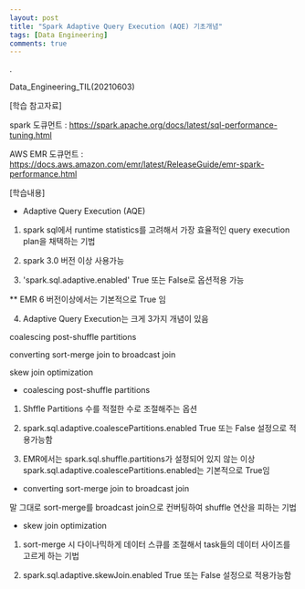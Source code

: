 ```yaml
---
layout: post
title: "Spark Adaptive Query Execution (AQE) 기초개념"
tags: [Data Engineering]
comments: true
---
```


.

Data_Engineering_TIL(20210603)

[학습 참고자료]

spark 도큐먼트 : https://spark.apache.org/docs/latest/sql-performance-tuning.html

AWS EMR 도큐먼트 : https://docs.aws.amazon.com/emr/latest/ReleaseGuide/emr-spark-performance.html

[학습내용]

- Adaptive Query Execution (AQE) 

1) spark sql에서 runtime statistics를 고려해서 가장 효율적인 query execution plan을 채택하는 기법

2) spark 3.0 버전 이상 사용가능

3) 'spark.sql.adaptive.enabled' True 또는 False로 옵션적용 가능

** EMR 6 버전이상에서는 기본적으로 True 임

4) Adaptive Query Execution는 크게 3가지 개념이 있음

coalescing post-shuffle partitions

converting sort-merge join to broadcast join

skew join optimization

- coalescing post-shuffle partitions

1) Shffle Partitions 수를 적절한 수로 조절해주는 옵션

2) spark.sql.adaptive.coalescePartitions.enabled True 또는 False 설정으로 적용가능함

3) EMR에서는 spark.sql.shuffle.partitions가 설정되어 있지 않는 이상 spark.sql.adaptive.coalescePartitions.enabled는 기본적으로 True임

- converting sort-merge join to broadcast join

말 그대로 sort-merge를 broadcast join으로 컨버팅하여 shuffle 연산을 피하는 기법

- skew join optimization

1) sort-merge 시  다이나믹하게 데이터 스큐를 조절해서 task들의 데이터 사이즈를 고르게 하는 기법

2) spark.sql.adaptive.skewJoin.enabled True 또는 False 설정으로 적용가능함
